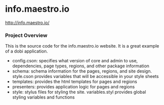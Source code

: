 # info.maestro.io

http://info.maestro.io/

### Project Overview
This is the source code for the info.maestro.io website. It is a great example of a dobi application. 

- config.cson: specifies what version of core and admin to use, dependencies, page types, regions, and other package information
- schema: schema information for the pages, regions, and site design. style.cson provides variables that will be accessible in your style sheets
- templates: provides the html templates for pages and regions
- presenters: provides application logic for pages and regions
- style: stylus files for styling the site. variables.styl provides global styling variables and functions

